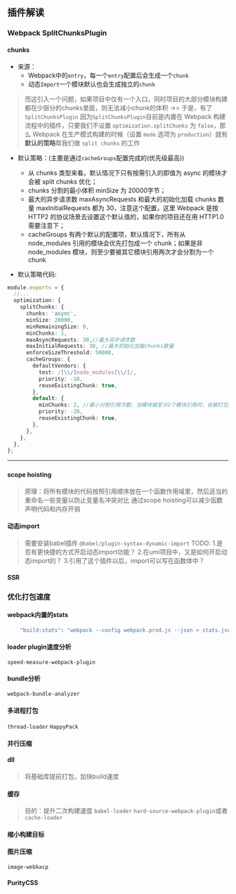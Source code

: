 ##
## 插件解读
### Webpack SplitChunksPlugin
#### chunks
* 来源：
    * Webpack中的`entry`，每一个`entry`配置后会生成一个`chunk`
    * 动态`Import`一个模块默认也会生成独立的`chunk`
> 而这引入一个问题，如果项目中仅有一个入口，同时项目的大部分模块构建都在少部分的chunks里面，则无法减小chunk的体积 ->> 于是，有了`SplitChunksPlugin`
> 因为`SplitChunksPlugin`目前是内置在 Webpack 构建流程中的插件，只要我们不设置
`optimization.splitChunks` 为 `false`，那么 Webpack 在生产模式构建的时候（设置 `mode` 选项为 `production`）就有<b>默认的策略</b>帮我们做 `split chunks` 的工作

* 默认策略：(主要是通过`cacheGroups`配置完成的(优先级最高))
    * 从 chunks 类型来看，默认情况下只有按需引入的即值为 async 的模块才会被 split chunks 优化；
    * chunks 分割的最小体积 minSize 为 20000字节；
    * 最大的异步请求数 maxAsyncRequests 和最大的初始化加载 chunks 数量 maxInitialRequests 都为 30，注意这个配置，这里 Webpack 是按 HTTP2 的协议场景去设置这个默认值的，如果你的项目还在用 HTTP1.0 需要注意下；
    * cacheGroups 有两个默认的配置项，默认情况下，所有从 node_modules 引用的模块会优先打包成一个 chunk；如果是非 node_modules 模块，则至少要被其它模块引用两次才会分割为一个 chunk

* 默认策略代码:
```TypeScript
module.exports = {
  //...
  optimization: {
    splitChunks: {
      chunks: 'async',
      minSize: 20000,
      minRemainingSize: 0,
      minChunks: 1,
      maxAsyncRequests: 30,//最大异步请求数
      maxInitialRequests: 30, //最大初始化加载chunks数量
      enforceSizeThreshold: 50000,
      cacheGroups: {
        defaultVendors: {
          test: /[\\/]node_modules[\\/]/,
          priority: -10,
          reuseExistingChunk: true,
        },
        default: {
          minChunks: 2, //最小分割引用次数，当模块被至少2个模块引用时，会被打包成chunk
          priority: -20,
          reuseExistingChunk: true,
        },
      },
    },
  },
};
```

---
###
#### scope hoisting
> 原理：将所有模块的代码按照引用顺序放在一个函数作用域里，然后适当的重命名一些变量以防止变量名冲突对比
通过scope hoisting可以减少函数声明代码和内存开销

#### 动态import
> 需要安装babel插件 `@babel/plugin-syntax-dynamic-import`
TODO: 1.是否有更快捷的方式开启动态import功能？ 2.在umi项目中，又是如何开启动态import的？ 3.引用了这个插件以后，import可以写在函数体中？

#### SSR

### 优化打包速度
#### webpack内置的stats
```bash
    "build:stats": "webpack --config webpack.prod.js --json > stats.json"
```

#### loader plugin速度分析
`speed-measure-webpack-plugin`

#### bundle分析
`webpack-bundle-analyzer`

#### 多进程打包
`thread-loader`  `HappyPack`

#### 并行压缩

#### dll
> 将基础库提前打包，加快build速度

#### 缓存
> 目的：提升二次构建速度
`babel-loader` `hard-source-webpack-plugin`或者`cache-loader`

#### 缩小构建目标

#### 图片压缩
`image-webkacp`

#### PurityCSS
